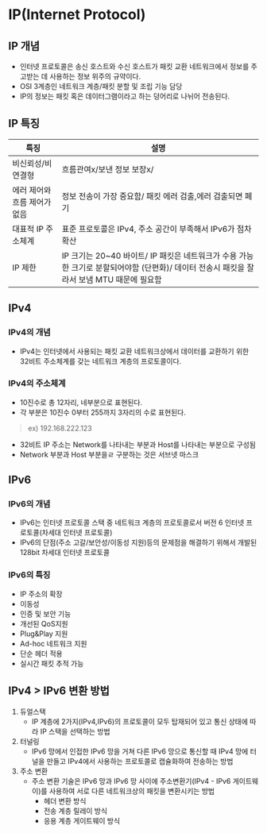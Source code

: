 # IP(Internet Protocol)

## IP 개념
* 인터넷 프로토콜은 송신 호스트와 수신 호스트가 패킷 교환 네트워크에서 정보를 주고받는 데 사용하는 정보 위주의 규약이다.
* OSI 3계층인 네트워크 계층/패킷 분할 및 조립 기능 담당
* IP의 정보는 패킷 혹은 데이터그램이라고 하는 덩어리로 나뉘어 전송된다.

## IP 특징
|특징| 설명               |
|---|------------------|
|비신뢰성/비연결형| 흐름관여x/보낸 정보 보장x/ |
|에러 제어와 흐름 제어가 없음|정보 전송이 가장 중요함/ 패킷 에러 검출,에러 검출되면 폐기|
| 대표적 IP 주소체계 | 표준 프로토콜은 IPv4, 주소 공간이 부족해서 IPv6가 점차 확산|
|IP 제한| IP 크기는 20~40 바이트/ IP 패킷은 네트워크가 수용 가능한 크기로 분할되어야함 (단편화)/ 데이터 전송시 패킷을 잘라서 보냄 MTU 때문에 필요함|

## IPv4
### IPv4의 개념
* IPv4는 인터넷에서 사용되는 패킷 교환 네트워크상에서 데이터를 교환하기 위한 32비트 주소체계를 갖는 네트워크 계층의 프로토콜이다.
### IPv4의 주소체계
* 10진수로 총 12자리, 네부분으로 표현된다.
* 각 부분은 10진수 0부터 255까지 3자리의 수로 표현된다.
>ex) 192.168.222.123
* 32비트 IP 주소는 Network를 나타내는 부분과 Host를 나타내는 부분으로 구성됨 
* Network 부분과 Host 부분을ㄹ 구분하는 것은 서브넷 마스크

## IPv6
### IPv6의 개념
* IPv6는 인터넷 프로토콜 스택 중 네트워크 계층의 프로토콜로서 버전 6 인터넷 프로토콜(차세대 인터넷 프로토콜)
* IPv6의 단점(주소 고갈/보안성/이동성 지원)등의 문제점을 해결하기 위해서 개발된 128bit 차세대 인터넷 프로토콜
### IPv6의 특징
* IP 주소의 확장
* 이동성
* 인증 및 보안 기능
* 개선된 QoS지원
* Plug&Play 지원
* Ad-hoc 네트워크 지원
* 단순 헤더 적용
* 실시간 패킷 추적 가능

## IPv4 > IPv6 변환 방법
1. 듀얼스택
   * IP 계층에 2가지(IPv4,IPv6)의 프로토콜이 모두 탑재되어 있고 통신 상태에 따라 IP 스택을 선택하는 방법
2. 터널링
   * IPv6 망에서 인접한 IPv6 망을 거쳐 다른 IPv6 망으로 통신할 때 IPv4 망에 터널을 만들고 IPv4에서 사용하는 프로토콜로 캡슐화하여 전송하는 방법
3. 주소 변환
   * 주소 변환 기술은 IPv6 망과 IPv6 망 사이에 주소변환기(IPv4 - IPv6 게이트웨이)를 사용하여 서로 다른 네트워크상의 패킷을 변환시키는 방법
     * 헤더 변환 방식
     * 전송 계층 릴레이 방식
     * 응용 계층 게이트웨이 방식

